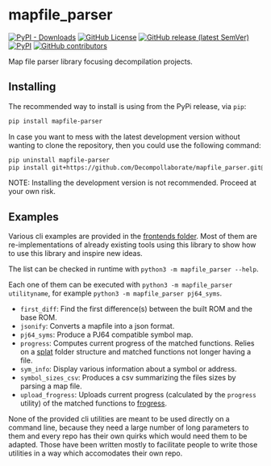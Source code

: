 # mapfile_parser

[![PyPI - Downloads](https://img.shields.io/pypi/dm/mapfile-parser)](https://pypi.org/project/mapfile-parser/)
[![GitHub License](https://img.shields.io/github/license/Decompollaborate/mapfile_parser)](https://github.com/Decompollaborate/mapfile_parser/releases/latest)
[![GitHub release (latest SemVer)](https://img.shields.io/github/v/release/Decompollaborate/mapfile_parser)](https://github.com/Decompollaborate/mapfile_parser/releases/latest)
[![PyPI](https://img.shields.io/pypi/v/mapfile-parser)](https://pypi.org/project/mapfile-parser/)
[![GitHub contributors](https://img.shields.io/github/contributors/Decompollaborate/mapfile_parser?logo=purple)](https://github.com/Decompollaborate/mapfile_parser/graphs/contributors)

Map file parser library focusing decompilation projects.

## Installing

The recommended way to install is using from the PyPi release, via `pip`:

```bash
pip install mapfile-parser
```

In case you want to mess with the latest development version without wanting to clone the repository, then you could use the following command:

```bash
pip uninstall mapfile-parser
pip install git+https://github.com/Decompollaborate/mapfile_parser.git@1.x
```

NOTE: Installing the development version is not recommended. Proceed at your own risk.

## Examples

Various cli examples are provided in the [frontends folder](src/mapfile_parser/frontends). Most of them are re-implementations of already existing tools using this library to show how to use this library and inspire new ideas.

The list can be checked in runtime with `python3 -m mapfile_parser --help`.

Each one of them can be executed with `python3 -m mapfile_parser utilityname`, for example `python3 -m mapfile_parser pj64_syms`.

- `first_diff`: Find the first difference(s) between the built ROM and the base ROM.
- `jsonify`: Converts a mapfile into a json format.
- `pj64_syms`: Produce a PJ64 compatible symbol map.
- `progress`: Computes current progress of the matched functions. Relies on a [splat](https://github.com/ethteck/splat) folder structure and matched functions not longer having a file.
- `sym_info`: Display various information about a symbol or address.
- `symbol_sizes_csv`: Produces a csv summarizing the files sizes by parsing a map file.
- `upload_frogress`: Uploads current progress (calculated by the `progress` utility) of the matched functions to [frogress](https://github.com/decompals/frogress).

None of the provided cli utilities are meant to be used directly on a command line, because they need a large number of long parameters to them and every repo has their own quirks which would need them to be adapted. Those have been written mostly to facilitate people to write those utilities in a way which accomodates their own repo.
